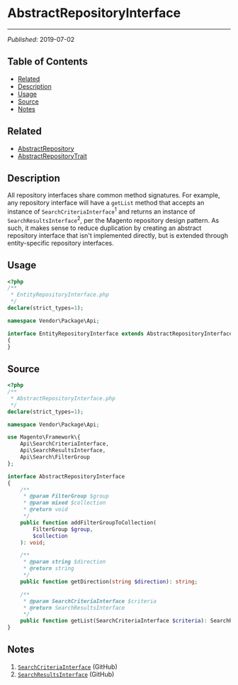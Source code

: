 # AbstractRepositoryInterface

---

_Published_: 2019-07-02

## Table of Contents

+ [Related](#related)
+ [Description](#description)
+ [Usage](#usage)
+ [Source](#source)
+ [Notes](#notes)

## Related

+ [AbstractRepository](AbstractRepository.md)
+ [AbstractRepositoryTrait](AbstractRepositoryTrait.md)

## Description

All repository interfaces share common method signatures. For example, any repository interface
will have a `getList` method that accepts an instance of `SearchCriteriaInterface`<sup>1</sup>
and returns an instance of `SearchResultsInterface`<sup>2</sup>, per the Magento repository design
pattern. As such, it makes sense to reduce duplication by creating an abstract repository interface
that isn't implemented directly, but is extended through entity-specific repository interfaces.

## Usage

```php
<?php
/**
 * EntityRepositoryInterface.php
 */
declare(strict_types=1);

namespace Vendor\Package\Api;

interface EntityRepositoryInterface extends AbstractRepositoryInterface
{
}
```

## Source

```php
<?php
/**
 * AbstractRepositoryInterface.php
 */
declare(strict_types=1);

namespace Vendor\Package\Api;

use Magento\Framework\{
    Api\SearchCriteriaInterface,
    Api\SearchResultsInterface,
    Api\Search\FilterGroup
};

interface AbstractRepositoryInterface
{
    /**
     * @param FilterGroup $group
     * @param mixed $collection
     * @return void
     */
    public function addFilterGroupToCollection(
        FilterGroup $group,
        $collection
    ): void;

    /**
     * @param string $direction
     * @return string
     */
    public function getDirection(string $direction): string;

    /**
     * @param SearchCriteriaInterface $criteria
     * @return SearchResultsInterface
     */
    public function getList(SearchCriteriaInterface $criteria): SearchResultsInterface;
}
```

## Notes

1. [`SearchCriteriaInterface`](https://github.com/magento/magento2/blob/2.3-develop/lib/internal/Magento/Framework/Api/SearchCriteriaInterface.php) (GitHub)
2. [`SearchResultsInterface`](https://github.com/magento/magento2/blob/2.3-develop/lib/internal/Magento/Framework/Api/SearchResultsInterface.php) (GitHub)
